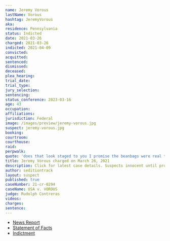```yaml
---
name: Jeremy Vorous
lastName: Vorous
hashtag: JeremyVorous
aka:
residence: Pennsylvania
status: Indicted
date: 2021-03-26
charged: 2021-03-26
indicted: 2021-04-09
convicted: 
acquitted:
sentenced: 
dismissed: 
deceased:
plea_hearing:
trial_date:
trial_type:
jury_selection:
sentencing:
status_conference: 2023-03-16
age: 43
occupation:
affiliations:
jurisdiction: Federal
image: /images/preview/jeremy-vorous.jpg
suspect: jeremy-vorous.jpg
booking:
courtroom:
courthouse:
raid:
perpwalk:
quote: 'does that look staged to you I promise the beanbags were real the mase [sic] is still burning on me aft a shower and 6 hrs, the gas was real the flash grenades were also real the dead girl was 10ft from me'
title: Jeremy Vorous charged on March 26, 2021
description: Click for latest case details. Suspects innocent until proven guilty.
author: seditiontrack
layout: suspect
published: true
caseNumber: 21-cr-0294
caseName: USA v. VOROUS
judge: Rudolph Contreras
videos:
charges:
sentence:
---
```

- [News Report](https://www.post-gazette.com/news/crime-courts/2021/03/26/Crawford-County-man-indicted-in-jan-6-Capitol-riot-jeremy-vorous/stories/202103260127)
- [Statement of Facts](https://www.justice.gov/usao-dc/case-multi-defendant/file/1384416/download)
- [Indictment](https://www.justice.gov/usao-dc/case-multi-defendant/file/1393026/download)
